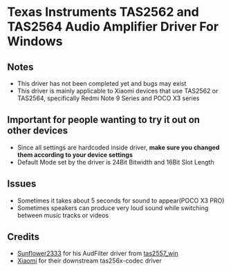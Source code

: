 # Texas Instruments TAS2562 and TAS2564 Audio Amplifier Driver For Windows

## Notes

- This driver has not been completed yet and bugs may exist
- This driver is mainly applicable to Xiaomi devices that use TAS2562 or TAS2564, specifically Redmi Note 9 Series and POCO X3 series

## Important for people wanting to try it out on other devices

- Since all settings are hardcoded inside driver, **make sure you changed them according to your device settings**
- Default Mode set by the driver is 24Bit Bitwidth and 16Bit Slot Length

## Issues

- Sometimes it takes about 5 seconds for sound to appear(POCO X3 PRO)
- Sometimes speakers can produce very loud sound while switching between music tracks or videos

## Credits

- [Sunflower2333](https://github.com/sunflower2333) for his AudFilter driver from [tas2557_win](https://github.com/sunflower2333/tas2557_win)
- [Xiaomi](https://github.com/MiCode) for their downstream tas256x-codec driver
